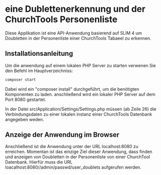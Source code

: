 # eine Dublettenerkennung und der ChurchTools Personenliste

Diese Applikation ist eine API-Anwendung basierend auf SLIM 4 um Doubletten in der Personenliste einer ChurchTools Tabaeel zu erkennen.

## Installationsanleitung

Um die anwendung auf einem lokalen PHP Server zu starten verwenen Sie den Befehl im Hauptverzeichniss:

```bash
composer start
```

Dabei wird ein "composer install" durchgeführt, um die benötigten Komponenten zu laden. anschließend wird ein lokaler PHP Server auf dem Port 8080 gestartet.

In der Datei src/Application/Settings/Settings.php müssen (ab Zeile 26) die Verbindungsdaten zu einer lokalen instanz einer ChurchTools Datenbank angegeben weden.

## Anzeige der Anwendung im Browser

Anschließend ist die Anwendung unter der URL localhost:8080 zu erreichen. 
Momentan ist das einzige Ziel dieser Anwendung, dass finden und anzeigen von Doubletten in der Personenliste von einer ChurchTool Datenbank.
Hierfür muss die URL loacalhost:8080//admin/passwd/user_doublets aufgerufen werden.